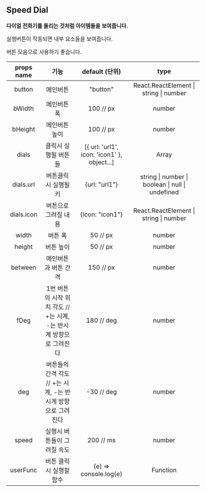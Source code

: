  ## Speed Dial

**다이얼 전화기를 돌리는 것처럼 아이템들을 보여줍니다.**

실행버튼이 작동되면 내부 요소들을 보여줍니다.

버튼 모음으로 사용하기 좋습니다.

| props name |                             기능                             |               default (단위)                |                       type                       |
| :--------: | :----------------------------------------------------------: | :-----------------------------------------: | :----------------------------------------------: |
|   button   |                           메인버튼                           |                  "button"                   |      React.ReactElement \| string \| number      |
|   bWidth   |                         메인버튼 폭                          |                  100 // px                  |                      number                      |
|  bHeight   |                        메인버튼 높이                         |                  100 // px                  |                      number                      |
|   dials    |                     클릭시 실행될 버튼들                     | [{ url: 'url1', icon: 'icon1' }, object...] |                      Array                       |
| dials.url  |                     버튼클릭시 실행될 키                     |                {url: "url1"}                | string \| number \| boolean \| null \| undefined |
| dials.icon |                     버튼으로 그려질 내용                     |               {icon: "icon1"}               |      React.ReactElement \| string \| number      |
|   width    |                           버튼 폭                            |                  50 // px                   |                      number                      |
|   height   |                          버튼 높이                           |                  50 // px                   |                      number                      |
|  between   |                     메인버튼과 버튼 간격                     |                  150 // px                  |                      number                      |
|    fDeg    | 1번 버튼의 시작 위치 각도 // +는 시계, -는 반시계 방향으로 그려진다 |                 180 // deg                  |                      number                      |
|    deg     | 버튼들의 간격 각도 // +는 시계, -는 반시계 방향으로 그려진다 |                 -30 // deg                  |                      number                      |
|   speed    |                 실행시 버튼들이 그려질 속도                  |                  200 // ms                  |                      number                      |
|  userFunc  |                   버튼 클릭시 실행할 함수                    |            (e) => console.log(e)            |                     Function                     |


